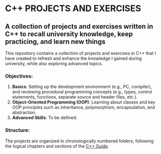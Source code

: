 
# C++ PROJECTS AND EXERCISES

## A collection of projects and exercises written in C++ to recall university knowledge, keep practicing, and learn new things

This repository contains a collection of projects and exercises in C++ that I have created to refresh and enhance the knowledge I gained during university, while also exploring advanced topics.

### Objectives:
1. **Basics**: Setting up the development environment (e.g., PC, compiler), and reviewing procedural programming concepts (e.g., types, control statements, functions, separate source and header files, etc.).
2. **Object-Oriented Programming (OOP)**: Learning about classes and key OOP principles such as inheritance, polymorphism, encapsulation, and abstraction.
3. **Advanced Skills**: To be defined.

### Structure:
The projects are organized in chronologically numbered folders, following the logical chapters and sections of the [C++ Guide](https://www.tutorialspoint.com/cplusplus/index.htm).

